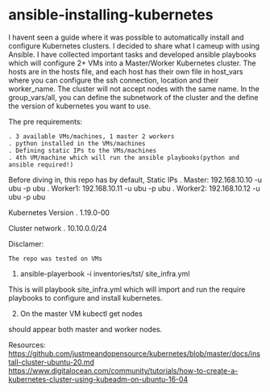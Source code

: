 # ansible-installing-kubernetes
I havent seen a guide where it was possible to automatically install and configure Kubernetes clusters. I decided to share what I cameup with using Ansible. I have collected important tasks and developed ansible playbooks which will configure 2+ VMs into a Master/Worker Kubernetes cluster.
The hosts are in the hosts file, and each host has their own file in host_vars where you can configure the ssh connection, location and their worker_name. The cluster will not accept nodes with the same name.
In the group_vars/all, you can define the subnetwork of the cluster and the define the version of kubernetes you want to use.

The pre requirements:

	. 3 available VMs/machines, 1 master 2 workers
	. python installed in the VMs/machines
	. Defining static IPs to the VMs/machines
	. 4th VM/machine which will run the ansible playbooks(python and ansible required!)
	

Before diving in, this repo has by default,
   Static IPs
	. Master: 192.168.10.10 -u ubu -p ubu
	. Worker1: 192.168.10.11 -u ubu -p ubu
	. Worker2: 192.168.10.12 -u ubu -p ubu

  Kubernetes Version
	. 1.19.0-00

  Cluster network
	. 10.10.0.0/24

Disclamer:
	
	The repo was tested on VMs

1)
	ansible-playerbook -i inventories/tst/ site_infra.yml

This is will playbook site_infra.yml which will import and run the require playbooks to configure and install kubernetes. 

2) On the master VM
	kubectl get nodes

should appear both master and worker nodes.

Resources:
https://github.com/justmeandopensource/kubernetes/blob/master/docs/install-cluster-ubuntu-20.md
https://www.digitalocean.com/community/tutorials/how-to-create-a-kubernetes-cluster-using-kubeadm-on-ubuntu-16-04  
